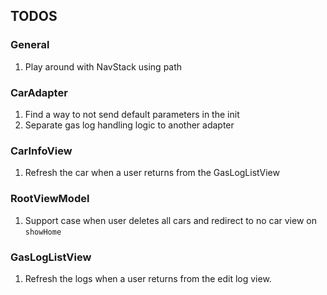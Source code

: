 
## TODOS

### General

1. Play around with NavStack using path

### CarAdapter

1. Find a way to not send default parameters in the init
2. Separate gas log handling logic to another adapter

### CarInfoView

1. Refresh the car when a user returns from the GasLogListView

### RootViewModel

1. Support case when user deletes all cars and redirect to no car view on `showHome`

### GasLogListView

1. Refresh the logs when a user returns from the edit log view.
